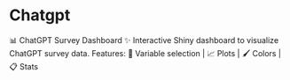 # Chatgpt
 📊 ChatGPT Survey Dashboard  ✨ Interactive Shiny dashboard to visualize ChatGPT survey data.   Features: 🎯 Variable selection | 📈 Plots | 🖌️ Colors | 📋 Stats
